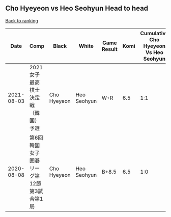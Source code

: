 ## Cho Hyeyeon vs Heo Seohyun Head to head

[Back to ranking](../../index.md)




| **Date** | **Comp** | **Black** | **White** | **Game Result** | **Komi** | **Cumulative Cho Hyeyeon Vs Heo Seohyun** | **Cho Hyeyeon Streak** | **Heo Seohyun Streak** | 
| --- | --- | --- | --- | --- | --- | --- | --- | --- |
| 2021-08-03 | 2021女子最高棋士決定戦（韓国）予選 | Cho Hyeyeon | Heo Seohyun | W+R | 6.5 | 1:1 | 0 | 1 | 
| 2020-08-08 | 第6回韓国女子囲碁リーグ第12節第3試合第1局 | Cho Hyeyeon | Heo Seohyun | B+8.5 | 6.5 | 1:0 | 1 | 0 |




